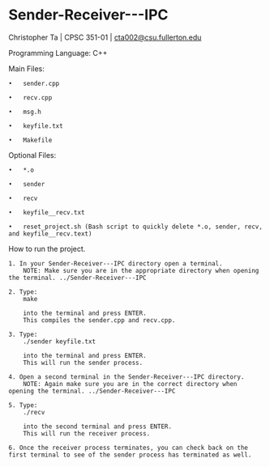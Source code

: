 # Sender-Receiver---IPC


Christopher Ta      |       CPSC 351-01       |       cta002@csu.fullerton.edu


Programming Language: C++


Main Files:

    •   sender.cpp

    •   recv.cpp

    •   msg.h

    •   keyfile.txt

    •   Makefile

Optional Files:

    •   *.o

    •   sender

    •   recv

    •   keyfile__recv.txt

    •   reset_project.sh (Bash script to quickly delete *.o, sender, recv, and keyfile__recv.text)

How to run the project.

    1. In your Sender-Receiver---IPC directory open a terminal.
        NOTE: Make sure you are in the appropriate directory when opening the terminal. ../Sender-Receiver---IPC

    2. Type:
        make
        
        into the terminal and press ENTER.
        This compiles the sender.cpp and recv.cpp.

    3. Type:
        ./sender keyfile.txt

        into the terminal and press ENTER.
        This will run the sender process.

    4. Open a second terminal in the Sender-Receiver---IPC directory.
        NOTE: Again make sure you are in the correct directory when opening the terminal. ../Sender-Receiver---IPC

    5. Type:
        ./recv

        into the second terminal and press ENTER.
        This will run the receiver process.

    6. Once the receiver process terminates, you can check back on the first terminal to see of the sender process has terminated as well.